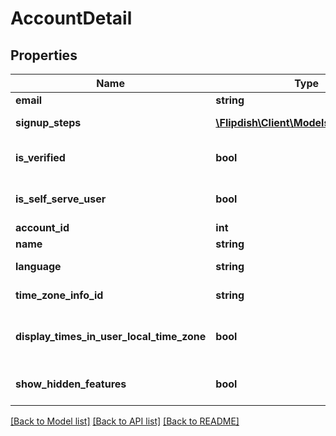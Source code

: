 # AccountDetail

## Properties
Name | Type | Description | Notes
------------ | ------------- | ------------- | -------------
**email** | **string** | Email | [optional] 
**signup_steps** | [**\Flipdish\Client\Models\SignupStep[]**](SignupStep.md) | Signup steps | [optional] 
**is_verified** | **bool** | Is account email verified | [optional] 
**is_self_serve_user** | **bool** | is the account a Self Server | [optional] 
**account_id** | **int** | Accounts Id | [optional] 
**name** | **string** | Name | [optional] 
**language** | **string** | Language Id | [optional] 
**time_zone_info_id** | **string** | Time Zone Info Id | [optional] 
**display_times_in_user_local_time_zone** | **bool** | Display the time in time zone local to the user | [optional] 
**show_hidden_features** | **bool** | Show hidden features | [optional] 

[[Back to Model list]](../README.md#documentation-for-models) [[Back to API list]](../README.md#documentation-for-api-endpoints) [[Back to README]](../README.md)


